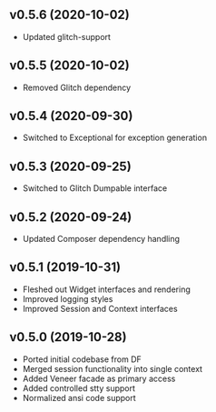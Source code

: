 ## v0.5.6 (2020-10-02)
* Updated glitch-support

## v0.5.5 (2020-10-02)
* Removed Glitch dependency

## v0.5.4 (2020-09-30)
* Switched to Exceptional for exception generation

## v0.5.3 (2020-09-25)
* Switched to Glitch Dumpable interface

## v0.5.2 (2020-09-24)
* Updated Composer dependency handling

## v0.5.1 (2019-10-31)
* Fleshed out Widget interfaces and rendering
* Improved logging styles
* Improved Session and Context interfaces

## v0.5.0 (2019-10-28)
* Ported initial codebase from DF
* Merged session functionality into single context
* Added Veneer facade as primary access
* Added controlled stty support
* Normalized ansi code support
